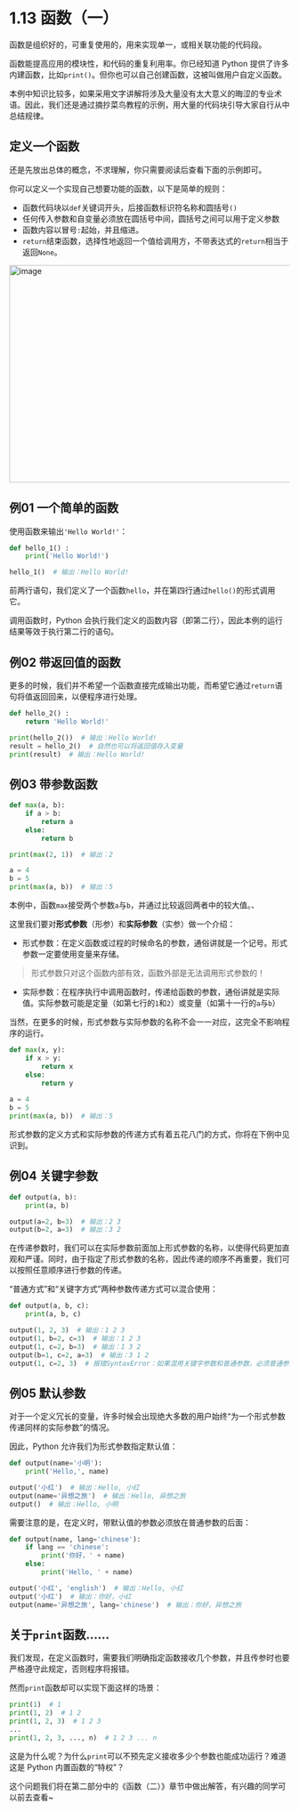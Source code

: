 # 1.13 函数（一）

函数是组织好的，可重复使用的，用来实现单一，或相关联功能的代码段。

函数能提高应用的模块性，和代码的重复利用率。你已经知道 Python 提供了许多内建函数，比如`print()`。但你也可以自己创建函数，这被叫做用户自定义函数。

本例中知识比较多，如果采用文字讲解将涉及大量没有太大意义的晦涩的专业术语。因此，我们还是通过摘抄菜鸟教程的示例，用大量的代码块引导大家自行从中总结规律。

## 定义一个函数

还是先放出总体的概念，不求理解，你只需要阅读后查看下面的示例即可。

你可以定义一个实现自己想要功能的函数，以下是简单的规则：

- 函数代码块以`def`关键词开头，后接函数标识符名称和圆括号`()`
- 任何传入参数和自变量必须放在圆括号中间，圆括号之间可以用于定义参数
- 函数内容以冒号`:`起始，并且缩进。
- `return`结束函数，选择性地返回一个值给调用方，不带表达式的`return`相当于返回`None`。

<img width="634" height="391" alt="image" src="https://github.com/user-attachments/assets/6d1590e6-d242-4ed9-91b6-0a8caf563263" />

## 例01 一个简单的函数

使用函数来输出`'Hello World!'`：

```python
def hello_1() :
    print('Hello World!')

hello_1()  # 输出：Hello World!
```

前两行语句，我们定义了一个函数`hello`，并在第四行通过`hello()`的形式调用它。

调用函数时，Python 会执行我们定义的函数内容（即第二行），因此本例的运行结果等效于执行第二行的语句。

## 例02 带返回值的函数

更多的时候，我们并不希望一个函数直接完成输出功能，而希望它通过`return`语句将值返回回来，以便程序进行处理。

```python
def hello_2() :
    return 'Hello World!'

print(hello_2())  # 输出：Hello World!
result = hello_2()  # 自然也可以将返回值存入变量
print(result)  # 输出：Hello World!
```

## 例03 带参数函数

```python
def max(a, b):
    if a > b:
        return a
    else:
        return b

print(max(2, 1))  # 输出：2

a = 4
b = 5
print(max(a, b))  # 输出：5
```

本例中，函数`max`接受两个参数`a`与`b`，并通过比较返回两者中的较大值。、

这里我们要对**形式参数**（形参）和**实际参数**（实参）做一个介绍：

- 形式参数：在定义函数或过程的时候命名的参数，通俗讲就是一个记号。形式参数一定要使用变量来存储。

> 形式参数只对这个函数内部有效，函数外部是无法调用形式参数的！

- 实际参数：在程序执行中调用函数时，传递给函数的参数，通俗讲就是实际值。实际参数可能是定量（如第七行的`1`和`2`）或变量（如第十一行的`a`与`b`）

当然，在更多的时候，形式参数与实际参数的名称不会一一对应，这完全不影响程序的运行。

```python
def max(x, y):
    if x > y:
        return x
    else:
        return y
 
a = 4
b = 5
print(max(a, b))  # 输出：5
```

形式参数的定义方式和实际参数的传递方式有着五花八门的方式，你将在下例中见识到。

## 例04 关键字参数

```python
def output(a, b):
    print(a, b)

output(a=2, b=3)  # 输出：2 3
output(b=2, a=3)  # 输出：3 2
```

在传递参数时，我们可以在实际参数前面加上形式参数的名称，以使得代码更加直观和严谨。同时，由于指定了形式参数的名称，因此传递的顺序不再重要，我们可以按照任意顺序进行参数的传递。

“普通方式”和“关键字方式”两种参数传递方式可以混合使用：

```python
def output(a, b, c):
    print(a, b, c)

output(1, 2, 3)  # 输出：1 2 3
output(1, b=2, c=3)  # 输出：1 2 3
output(1, c=2, b=3)  # 输出：1 3 2
output(b=1, c=2, a=3)  # 输出：3 1 2
output(1, c=2, 3)  # 报错SyntaxError：如果混用关键字参数和普通参数，必须普通参数在前
```

## 例05 默认参数

对于一个定义冗长的变量，许多时候会出现绝大多数的用户始终“为一个形式参数传递同样的实际参数”的情况。

因此，Python 允许我们为形式参数指定默认值：

```python
def output(name='小明'):
    print('Hello,', name)

output('小红')  # 输出：Hello, 小红
output(name='异想之旅')  # 输出：Hello, 异想之旅
output()  # 输出：Hello, 小明
```

需要注意的是，在定义时，带默认值的参数必须放在普通参数的后面：

```python
def output(name, lang='chinese'):
    if lang == 'chinese':
        print('你好，' + name)
    else:
        print('Hello, ' + name)

output('小红', 'english')  # 输出：Hello, 小红
output('小红')  # 输出：你好，小红
output(name='异想之旅', lang='chinese')  # 输出：你好，异想之旅
```

## 关于`print`函数……

我们发现，在定义函数时，需要我们明确指定函数接收几个参数，并且传参时也要严格遵守此规定，否则程序将报错。

然而`print`函数却可以实现下面这样的场景：

```python
print(1)  # 1
print(1, 2)  # 1 2
print(1, 2, 3)  # 1 2 3
...
print(1, 2, 3, ..., n)  # 1 2 3 ... n
```

这是为什么呢？为什么`print`可以不预先定义接收多少个参数也能成功运行？难道这是 Python 内置函数的“特权”？

这个问题我们将在第二部分中的《函数（二）》章节中做出解答，有兴趣的同学可以前去查看~
